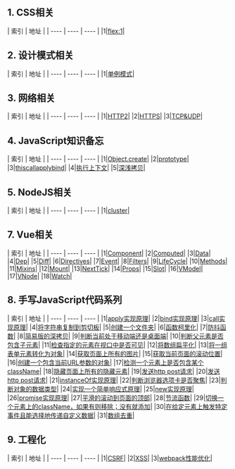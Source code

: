 ## 1. CSS相关

| 索引 | 地址 |
|  ----  | ----  | ---- |
|1|[flex:1](./CSS/flex:1.md)|


## 2. 设计模式相关

| 索引 | 地址 |
|  ----  | ----  | ---- |
|1|[单例模式](./DesignPattern/Singleton.js)|


## 3. 网络相关

| 索引 | 地址 |
|  ----  | ----  | ---- |
|1|[HTTP2](./HTTP/HTTP2.md)|
|2|[HTTPS](./HTTP/HTTPS.md)|
|3|[TCP&UDP](./HTTP/TCP&UDP.md)|


## 4. JavaScript知识备忘

| 索引 | 地址 |
|  ----  | ----  | ---- |
|1|[Object.create](./JavaScript/Object.create.md)|
|2|[prototype](./JavaScript/prototype.md)|
|3|[thiscallapplybind](./JavaScript/thiscallapplybind.md)|
|4|[执行上下文](./JavaScript/执行上下文.md)|
|5|[深浅拷贝](./JavaScript/深浅拷贝.md)|


## 5. NodeJS相关

| 索引 | 地址 |
|  ----  | ----  | ---- |
|1|[cluster](./NodeJS/cluster.md)|


## 7. Vue相关

| 索引 | 地址 |
|  ----  | ----  | ---- |
|1|[Component](./Vue/Component.md)|
|2|[Computed](./Vue/Computed.md)|
|3|[Data](./Vue/Data.md)|
|4|[Dep](./Vue/Dep.md)|
|5|[Diff](./Vue/Diff.md)|
|6|[Directives](./Vue/Directives.md)|
|7|[Event](./Vue/Event.md)|
|8|[Filters](./Vue/Filters.md)|
|9|[LifeCycle](./Vue/LifeCycle.md)|
|10|[Methods](./Vue/Methods.md)|
|11|[Mixins](./Vue/Mixins.md)|
|12|[Mount](./Vue/Mount.md)|
|13|[NextTick](./Vue/NextTick.md)|
|14|[Props](./Vue/Props.md)|
|15|[Slot](./Vue/Slot.md)|
|16|[VModel](./Vue/VModel.md)|
|17|[VNode](./Vue/VNode.md)|
|18|[Watch](./Vue/Watch.md)|


## 8. 手写JavaScript代码系列

| 索引 | 地址 |
|  ----  | ----  | ---- |
|1|[apply实现原理](./handwriting/apply.js)|
|2|[bind实现原理](./handwriting/bind.js)|
|3|[call实现原理](./handwriting/call.js)|
|4|[将字符串复制到剪切板](./handwriting/copyToClipboard.js)|
|5|[创建一个文件夹](./handwriting/createDirIfNotExists.js)|
|6|[函数柯里化](./handwriting/curry.js)|
|7|[防抖函数](./handwriting/debounce.js)|
|8|[简易版的深拷贝](./handwriting/deepCopy.js)|
|9|[判断当前处于移动端还是桌面端](./handwriting/detectDeviceType.js)|
|10|[判断父元素是否包含子元素](./handwriting/elementContains.js)|
|11|[检查指定的元素在视口中是否可见](./handwriting/elementIsVisibleInViewport.js)|
|12|[将数组扁平化](./handwriting/flatten.js)|
|13|[将一组表单元素转化为对象](./handwriting/formToObject.js)|
|14|[获取页面上所有的图片](./handwriting/getImages.js)|
|15|[获取当前页面的滚动位置](./handwriting/getScrollPosition.js)|
|16|[创建一个包含当前URL参数的对象](./handwriting/getURLParameters.js)|
|17|[检测一个元素上是否包含某个className](./handwriting/hasClass.js)|
|18|[隐藏页面上所有的隐藏元素](./handwriting/hideElement.js)|
|19|[发送http post请求](./handwriting/httpGet.js)|
|20|[发送http post请求](./handwriting/httpPost.js)|
|21|[instanceOf实现原理](./handwriting/instanceof.js)|
|22|[判断浏览器选项卡是否聚焦](./handwriting/isBrowserTabFocused.js)|
|23|[判断对象的数据类型](./handwriting/isType.js)|
|24|[实现一个简单响应式原理](./handwriting/mvvw.js)|
|25|[new实现原理](./handwriting/new.js)|
|26|[promise实现原理](./handwriting/promise.js)|
|27|[平滑的滚动到页面的顶部](./handwriting/scrollToTop.js)|
|28|[节流函数](./handwriting/throttle.js)|
|29|[切换一个元素上的className，如果有则移除；没有就添加](./handwriting/toggleClass.js)|
|30|[在给定元素上触发特定事件且能选择地传递自定义数据](./handwriting/triggerEvent.js)|
|31|[数组去重](./handwriting/unique.js)|


## 9. 工程化

| 索引 | 地址 |
|  ----  | ----  | ---- |
|1|[CSRF](./工程化/CSRF.md)|
|2|[XSS](./工程化/XSS.md)|
|3|[webpack性能优化](./工程化/webpack性能优化.md)|


